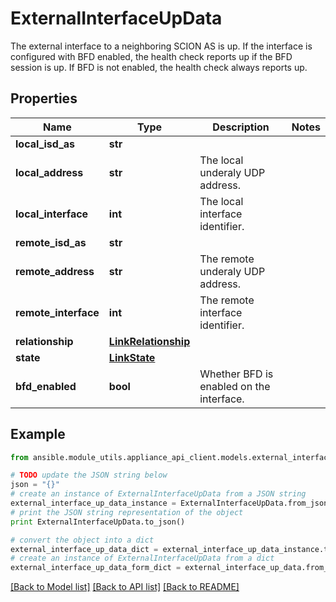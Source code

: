 # ExternalInterfaceUpData

The external interface to a neighboring SCION AS is up.  If the interface is configured with BFD enabled, the health check reports up if the BFD session is up. If BFD is not enabled, the health check always reports up. 

## Properties

Name | Type | Description | Notes
------------ | ------------- | ------------- | -------------
**local_isd_as** | **str** |  | 
**local_address** | **str** | The local underaly UDP address. | 
**local_interface** | **int** | The local interface identifier. | 
**remote_isd_as** | **str** |  | 
**remote_address** | **str** | The remote underaly UDP address. | 
**remote_interface** | **int** | The remote interface identifier. | 
**relationship** | [**LinkRelationship**](LinkRelationship.md) |  | 
**state** | [**LinkState**](LinkState.md) |  | 
**bfd_enabled** | **bool** | Whether BFD is enabled on the interface. | 

## Example

```python
from ansible.module_utils.appliance_api_client.models.external_interface_up_data import ExternalInterfaceUpData

# TODO update the JSON string below
json = "{}"
# create an instance of ExternalInterfaceUpData from a JSON string
external_interface_up_data_instance = ExternalInterfaceUpData.from_json(json)
# print the JSON string representation of the object
print ExternalInterfaceUpData.to_json()

# convert the object into a dict
external_interface_up_data_dict = external_interface_up_data_instance.to_dict()
# create an instance of ExternalInterfaceUpData from a dict
external_interface_up_data_form_dict = external_interface_up_data.from_dict(external_interface_up_data_dict)
```
[[Back to Model list]](../README.md#documentation-for-models) [[Back to API list]](../README.md#documentation-for-api-endpoints) [[Back to README]](../README.md)


